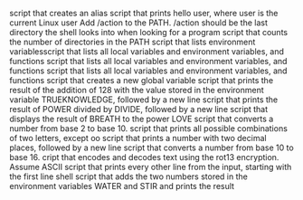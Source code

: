 script that creates an alias
script that prints hello user, where user is the current Linux user
Add /action to the PATH. /action should be the last directory the shell looks into when looking for a program
script that counts the number of directories in the PATH
script that lists environment variablesscript that lists all local variables and environment variables, and functions
script that lists all local variables and environment variables, and functions
script that lists all local variables and environment variables, and functions
script that creates a new global variable
script that prints the result of the addition of 128 with the value stored in the environment variable TRUEKNOWLEDGE, followed by a new line
script that prints the result of POWER divided by DIVIDE, followed by a new line
script that displays the result of BREATH to the power LOVE
script that converts a number from base 2 to base 10.
 script that prints all possible combinations of two letters, except oo
script that prints a number with two decimal places, followed by a new line
script that converts a number from base 10 to base 16.
cript that encodes and decodes text using the rot13 encryption. Assume ASCII
script that prints every other line from the input, starting with the first line
shell script that adds the two numbers stored in the environment variables WATER and STIR and prints the result
